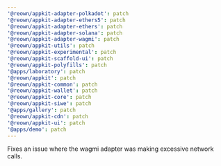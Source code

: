 ```yaml
---
'@reown/appkit-adapter-polkadot': patch
'@reown/appkit-adapter-ethers5': patch
'@reown/appkit-adapter-ethers': patch
'@reown/appkit-adapter-solana': patch
'@reown/appkit-adapter-wagmi': patch
'@reown/appkit-utils': patch
'@reown/appkit-experimental': patch
'@reown/appkit-scaffold-ui': patch
'@reown/appkit-polyfills': patch
'@apps/laboratory': patch
'@reown/appkit': patch
'@reown/appkit-common': patch
'@reown/appkit-wallet': patch
'@reown/appkit-core': patch
'@reown/appkit-siwe': patch
'@apps/gallery': patch
'@reown/appkit-cdn': patch
'@reown/appkit-ui': patch
'@apps/demo': patch
---
```


Fixes an issue where the wagmi adapter was making excessive network calls.